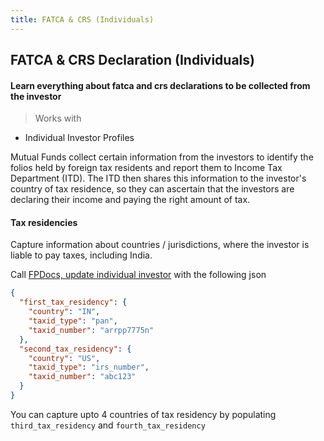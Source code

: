 ```yaml
---
title: FATCA & CRS (Individuals)
---
```

## FATCA & CRS Declaration (Individuals)
#### Learn everything about fatca and crs declarations to be collected from the investor

>Works with
- Individual Investor Profiles

Mutual Funds collect certain information from the investors to identify the folios held by foreign tax residents and report them to Income Tax Department (ITD). The ITD then shares this information to the investor's country of tax residence, so they can ascertain that the investors are declaring their income and paying the right amount of tax.

#### Tax residencies

Capture information about countries / jurisdictions, where the investor is liable to pay taxes, including India.

Call [FPDocs, update individual investor](https://fintechprimitives.com/docs/api/#modify-an-investor-profile) with the following json

```json
{
  "first_tax_residency": {
    "country": "IN",
    "taxid_type": "pan",
    "taxid_number": "arrpp7775n"
  },
  "second_tax_residency": {
    "country": "US",
    "taxid_type": "irs_number",
    "taxid_number": "abc123"
  }
}
```

You can capture upto 4 countries of tax residency by populating `third_tax_residency` and `fourth_tax_residency`
